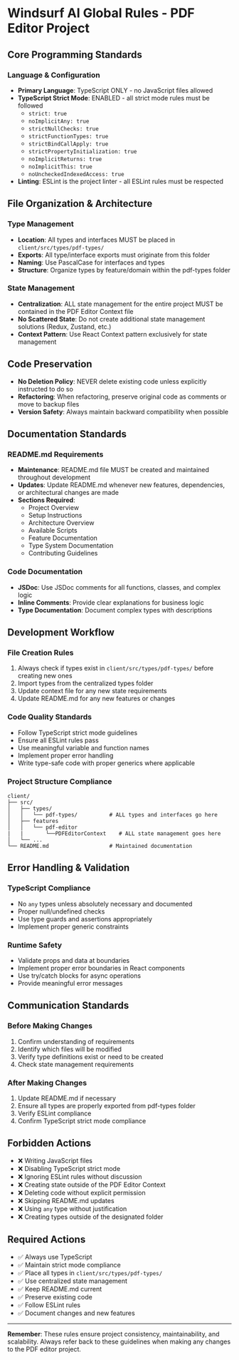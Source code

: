 # Windsurf AI Global Rules - PDF Editor Project

## Core Programming Standards

### Language & Configuration
- **Primary Language**: TypeScript ONLY - no JavaScript files allowed
- **TypeScript Strict Mode**: ENABLED - all strict mode rules must be followed
  - `strict: true`
  - `noImplicitAny: true`
  - `strictNullChecks: true`
  - `strictFunctionTypes: true`
  - `strictBindCallApply: true`
  - `strictPropertyInitialization: true`
  - `noImplicitReturns: true`
  - `noImplicitThis: true`
  - `noUncheckedIndexedAccess: true`
- **Linting**: ESLint is the project linter - all ESLint rules must be respected

## File Organization & Architecture

### Type Management
- **Location**: All types and interfaces MUST be placed in `client/src/types/pdf-types/`
- **Exports**: All type/interface exports must originate from this folder
- **Naming**: Use PascalCase for interfaces and types
- **Structure**: Organize types by feature/domain within the pdf-types folder

### State Management
- **Centralization**: ALL state management for the entire project MUST be contained in the PDF Editor Context file
- **No Scattered State**: Do not create additional state management solutions (Redux, Zustand, etc.)
- **Context Pattern**: Use React Context pattern exclusively for state management

## Code Preservation
- **No Deletion Policy**: NEVER delete existing code unless explicitly instructed to do so
- **Refactoring**: When refactoring, preserve original code as comments or move to backup files
- **Version Safety**: Always maintain backward compatibility when possible

## Documentation Standards

### README.md Requirements
- **Maintenance**: README.md file MUST be created and maintained throughout development
- **Updates**: Update README.md whenever new features, dependencies, or architectural changes are made
- **Sections Required**:
  - Project Overview
  - Setup Instructions
  - Architecture Overview
  - Available Scripts
  - Feature Documentation
  - Type System Documentation
  - Contributing Guidelines

### Code Documentation
- **JSDoc**: Use JSDoc comments for all functions, classes, and complex logic
- **Inline Comments**: Provide clear explanations for business logic
- **Type Documentation**: Document complex types with descriptions

## Development Workflow

### File Creation Rules
1. Always check if types exist in `client/src/types/pdf-types/` before creating new ones
2. Import types from the centralized types folder
3. Update context file for any new state requirements
4. Update README.md for any new features or changes

### Code Quality Standards
- Follow TypeScript strict mode guidelines
- Ensure all ESLint rules pass
- Use meaningful variable and function names
- Implement proper error handling
- Write type-safe code with proper generics where applicable

### Project Structure Compliance
```
client/
├── src/
│   ├── types/
│   │   └── pdf-types/          # ALL types and interfaces go here
│   ├── features
│   │   └── pdf-editor
|   |       └──PDFEditorContext    # ALL state management goes here
│   └── ...
└── README.md                   # Maintained documentation
```

## Error Handling & Validation

### TypeScript Compliance
- No `any` types unless absolutely necessary and documented
- Proper null/undefined checks
- Use type guards and assertions appropriately
- Implement proper generic constraints

### Runtime Safety
- Validate props and data at boundaries
- Implement proper error boundaries in React components
- Use try/catch blocks for async operations
- Provide meaningful error messages

## Communication Standards

### Before Making Changes
1. Confirm understanding of requirements
2. Identify which files will be modified
3. Verify type definitions exist or need to be created
4. Check state management requirements

### After Making Changes
1. Update README.md if necessary
2. Ensure all types are properly exported from pdf-types folder
3. Verify ESLint compliance
4. Confirm TypeScript strict mode compliance

## Forbidden Actions
- ❌ Writing JavaScript files
- ❌ Disabling TypeScript strict mode
- ❌ Ignoring ESLint rules without discussion
- ❌ Creating state outside of the PDF Editor Context
- ❌ Deleting code without explicit permission
- ❌ Skipping README.md updates
- ❌ Using `any` type without justification
- ❌ Creating types outside of the designated folder

## Required Actions
- ✅ Always use TypeScript
- ✅ Maintain strict mode compliance
- ✅ Place all types in `client/src/types/pdf-types/`
- ✅ Use centralized state management
- ✅ Keep README.md current
- ✅ Preserve existing code
- ✅ Follow ESLint rules
- ✅ Document changes and new features

---

**Remember**: These rules ensure project consistency, maintainability, and scalability. Always refer back to these guidelines when making any changes to the PDF editor project.